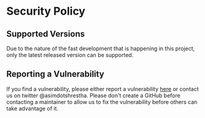 # Security Policy

## Supported Versions

Due to the nature of the fast development that is happening in this project, only the latest released version can be supported.

## Reporting a Vulnerability

If you find a vulnerability, please either report a vulnerability [here](https://github.com/reworkd/AI4DAgent/security) or contact us on twitter @asimdotshrestha. Please don't create a GitHub before contacting a maintainer to allow us  to fix the vulnerability before others can take advantage of it.
